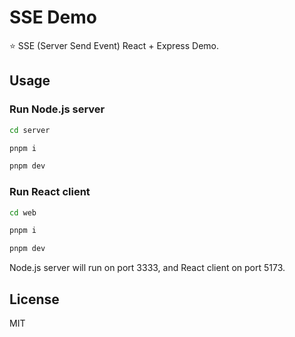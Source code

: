 # SSE Demo

⭐ SSE (Server Send Event) React + Express Demo.

## Usage

### Run Node.js server

```bash
cd server
```

```bash
pnpm i
```

```bash
pnpm dev
```

### Run React client

```bash
cd web
```

```bash
pnpm i
```

```bash
pnpm dev
```

Node.js server will run on port 3333, and React client on port 5173.

## License

MIT
